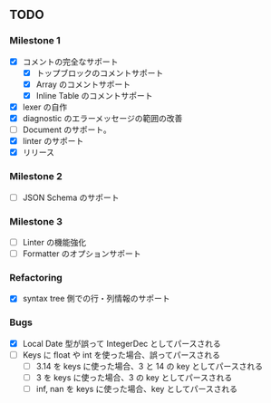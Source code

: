 ## TODO
### Milestone 1
- [x] コメントの完全なサポート
    - [x] トップブロックのコメントサポート
    - [x] Array のコメントサポート
    - [x] Inline Table のコメントサポート
- [x] lexer の自作
- [x] diagnostic のエラーメッセージの範囲の改善
- [ ] Document のサポート。
- [x] linter のサポート
- [x] リリース

### Milestone 2
- [ ] JSON Schema のサポート

### Milestone 3
- [ ] Linter の機能強化
- [ ] Formatter のオプションサポート

### Refactoring
- [x] syntax tree 側での行・列情報のサポート

### Bugs
- [x] Local Date 型が誤って IntegerDec としてパースされる
- [ ] Keys に float や int を使った場合、誤ってパースされる
    - [ ] 3.14 を keys に使った場合、3 と 14 の key としてパースされる
    - [ ] 3 を keys に使った場合、3 の key としてパースされる
    - [ ] inf, nan を keys に使った場合、key としてパースされる
